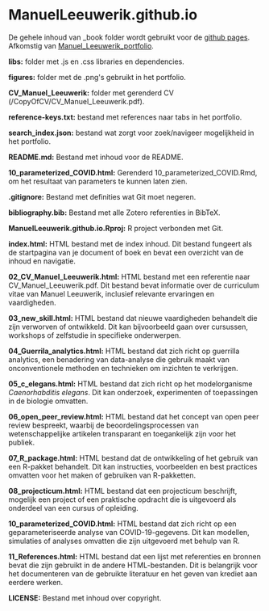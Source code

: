 # ManuelLeeuwerik.github.io

De gehele inhoud van _book folder wordt gebruikt voor de [github pages](https://manuelleeuwerik.github.io/). Afkomstig van [Manuel_Leeuwerik_portfolio](https://github.com/ManuelLeeuwerik/Manuel_Leeuwerik_portfolio).

**libs:** folder met .js en .css libraries en dependencies.

**figures:** folder met de .png's gebruikt in het portfolio.

**CV_Manuel_Leeuwerik:** folder met gerenderd CV (/CopyOfCV/CV_Manuel_Leeuwerik.pdf).

**reference-keys.txt:** bestand met references naar tabs in het portfolio.

**search_index.json:** bestand wat zorgt voor zoek/navigeer mogelijkheid in het portfolio.

**README.md:** Bestand met inhoud voor de README.  

**10_parameterized_COVID.html:** Gerenderd 10_parameterized_COVID.Rmd, om het resultaat van parameters te kunnen laten zien.

**.gitignore:** Bestand met definities wat Git moet negeren.

**bibliography.bib:** Bestand met alle Zotero referenties in BibTeX.

**ManuelLeeuwerik.github.io.Rproj:** R project verbonden met Git.

**index.html:** HTML bestand met de index inhoud. Dit bestand fungeert als de startpagina van je document of boek en bevat een overzicht van de inhoud en navigatie.

**02_CV_Manuel_Leeuwerik.html:** HTML bestand met een referentie naar CV_Manuel_Leeuwerik.pdf. Dit bestand bevat informatie over de curriculum vitae van Manuel Leeuwerik, inclusief relevante ervaringen en vaardigheden.

**03_new_skill.html:** HTML bestand dat nieuwe vaardigheden behandelt die zijn verworven of ontwikkeld. Dit kan bijvoorbeeld gaan over cursussen, workshops of zelfstudie in specifieke onderwerpen.

**04_Guerrila_analytics.html:** HTML bestand dat zich richt op guerrilla analytics, een benadering van data-analyse die gebruik maakt van onconventionele methoden en technieken om inzichten te verkrijgen.

**05_c_elegans.html:** HTML bestand dat zich richt op het modelorganisme *Caenorhabditis elegans*. Dit kan onderzoek, experimenten of toepassingen in de biologie omvatten.

**06_open_peer_review.html:** HTML bestand dat het concept van open peer review bespreekt, waarbij de beoordelingsprocessen van wetenschappelijke artikelen transparant en toegankelijk zijn voor het publiek.

**07_R_package.html:** HTML bestand dat de ontwikkeling of het gebruik van een R-pakket behandelt. Dit kan instructies, voorbeelden en best practices omvatten voor het maken of gebruiken van R-pakketten.

**08_projecticum.html:** HTML bestand dat een projecticum beschrijft, mogelijk een project of een praktische opdracht die is uitgevoerd als onderdeel van een cursus of opleiding.

**10_parameterized_COVID.html:** HTML bestand dat zich richt op een geparameteriseerde analyse van COVID-19-gegevens. Dit kan modellen, simulaties of analyses omvatten die zijn uitgevoerd met behulp van R.

**11_References.html:** HTML bestand dat een lijst met referenties en bronnen bevat die zijn gebruikt in de andere HTML-bestanden. Dit is belangrijk voor het documenteren van de gebruikte literatuur en het geven van krediet aan eerdere werken.

**LICENSE:** Bestand met inhoud over copyright.